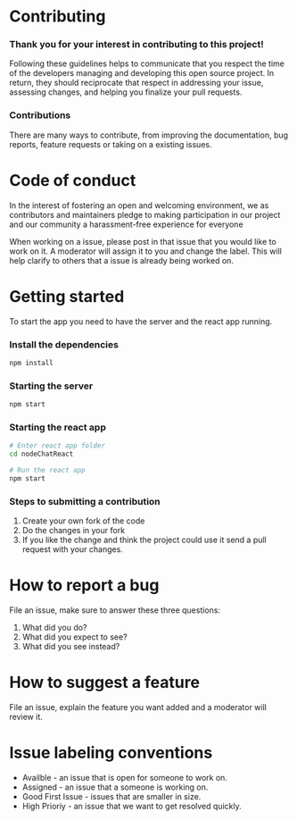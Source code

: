 # Contributing

### Thank you for your interest in contributing to this project!

Following these guidelines helps to communicate that you respect the time of the developers managing and developing this open source project. In return, they should reciprocate that respect in addressing your issue, assessing changes, and helping you finalize your pull requests.

### Contributions
There are many ways to contribute, from improving the documentation, bug reports, feature requests or taking on a existing issues.

# Code of conduct
In the interest of fostering an open and welcoming environment, we as contributors and maintainers pledge to making participation in our project and our community a harassment-free experience for everyone

When working on a issue, please post in that issue that you would like to work on it. A moderator will assign it to you and change the label. This will help clarify to others that a issue is already being worked on.

# Getting started

To start the app you need to have the server and the react app running.

### Install the dependencies
```bash
npm install
```

### Starting the server
```bash
npm start
```
### Starting the react app
```bash
# Enter react app folder
cd nodeChatReact

# Run the react app
npm start
```

### Steps to submitting a contribution
1. Create your own fork of the code
2. Do the changes in your fork
3. If you like the change and think the project could use it send a pull request with your changes.

# How to report a bug

File an issue, make sure to answer these three questions:
1. What did you do?
2. What did you expect to see?
3. What did you see instead?

# How to suggest a feature
File an issue, explain the feature you want added and a moderator will review it.

# Issue labeling conventions
* Availble - an issue that is open for someone to work on.
* Assigned - an issue that a someone is working on.
* Good First Issue - issues that are smaller in size.
* High Prioriy - an issue that we want to get resolved quickly.
